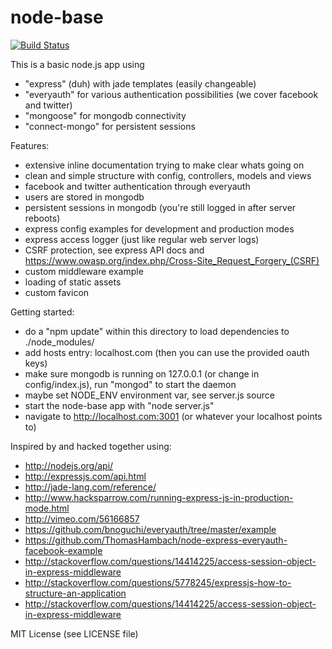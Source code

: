 node-base
=========

[![Build Status](https://travis-ci.org/rocco/node-base.png?branch=emailauth)](https://travis-ci.org/rocco/node-base)

This is a basic node.js app using

- "express" (duh) with jade templates (easily changeable)
- "everyauth" for various authentication possibilities (we cover facebook and twitter)
- "mongoose" for mongodb connectivity
- "connect-mongo" for persistent sessions

Features:

- extensive inline documentation trying to make clear whats going on
- clean and simple structure with config, controllers, models and views
- facebook and twitter authentication through everyauth
- users are stored in mongodb
- persistent sessions in mongodb (you're still logged in after server reboots)
- express config examples for development and production modes
- express access logger (just like regular web server logs)
- CSRF protection, see express API docs and https://www.owasp.org/index.php/Cross-Site_Request_Forgery_(CSRF)
- custom middleware example
- loading of static assets
- custom favicon

Getting started:

- do a "npm update" within this directory to load dependencies to ./node_modules/
- add hosts entry: localhost.com (then you can use the provided oauth keys)
- make sure mongodb is running on 127.0.0.1 (or change in config/index.js), run "mongod" to start the daemon
- maybe set NODE_ENV environment var, see server.js source
- start the node-base app with "node server.js"
- navigate to http://localhost.com:3001 (or whatever your localhost points to)

Inspired by and hacked together using:

- http://nodejs.org/api/
- http://expressjs.com/api.html
- http://jade-lang.com/reference/
- http://www.hacksparrow.com/running-express-js-in-production-mode.html
- http://vimeo.com/56166857
- https://github.com/bnoguchi/everyauth/tree/master/example
- https://github.com/ThomasHambach/node-express-everyauth-facebook-example
- http://stackoverflow.com/questions/14414225/access-session-object-in-express-middleware
- http://stackoverflow.com/questions/5778245/expressjs-how-to-structure-an-application
- http://stackoverflow.com/questions/14414225/access-session-object-in-express-middleware

MIT License (see LICENSE file)
